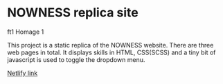 # NOWNESS replica site

ft1 Homage 1

This project is a static replica of the NOWNESS website. There are three web pages in total. It displays skills in HTML, CSS(SCSS) and a tiny bit of javascript is used to toggle the dropdown menu.

[Netlify link](https://fhorne-nowness-replica.netlify.app)
